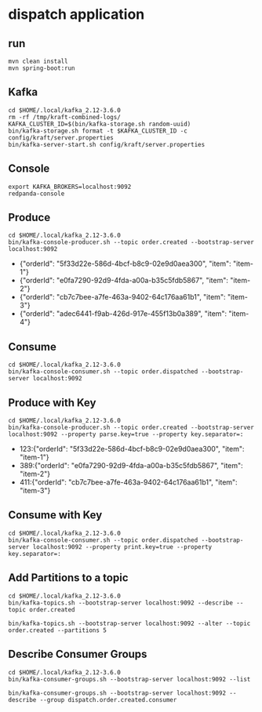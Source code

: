 # dispatch application


## run

```
mvn clean install
mvn spring-boot:run
```

## Kafka

```
cd $HOME/.local/kafka_2.12-3.6.0
rm -rf /tmp/kraft-combined-logs/
KAFKA_CLUSTER_ID=$(bin/kafka-storage.sh random-uuid)
bin/kafka-storage.sh format -t $KAFKA_CLUSTER_ID -c config/kraft/server.properties
bin/kafka-server-start.sh config/kraft/server.properties
```

## Console

```
export KAFKA_BROKERS=localhost:9092
redpanda-console
```

## Produce

```
cd $HOME/.local/kafka_2.12-3.6.0
bin/kafka-console-producer.sh --topic order.created --bootstrap-server localhost:9092
```

- {"orderId": "5f33d22e-586d-4bcf-b8c9-02e9d0aea300", "item": "item-1"}
- {"orderId": "e0fa7290-92d9-4fda-a00a-b35c5fdb5867", "item": "item-2"}
- {"orderId": "cb7c7bee-a7fe-463a-9402-64c176aa61b1", "item": "item-3"}
- {"orderId": "adec6441-f9ab-426d-917e-455f13b0a389", "item": "item-4"}


## Consume

```
cd $HOME/.local/kafka_2.12-3.6.0
bin/kafka-console-consumer.sh --topic order.dispatched --bootstrap-server localhost:9092
```
## Produce with Key

```
cd $HOME/.local/kafka_2.12-3.6.0
bin/kafka-console-producer.sh --topic order.created --bootstrap-server localhost:9092 --property parse.key=true --property key.separator=:
```

- 123:{"orderId": "5f33d22e-586d-4bcf-b8c9-02e9d0aea300", "item": "item-1"}
- 389:{"orderId": "e0fa7290-92d9-4fda-a00a-b35c5fdb5867", "item": "item-2"}
- 411:{"orderId": "cb7c7bee-a7fe-463a-9402-64c176aa61b1", "item": "item-3"}


## Consume with Key

```
cd $HOME/.local/kafka_2.12-3.6.0
bin/kafka-console-consumer.sh --topic order.dispatched --bootstrap-server localhost:9092 --property print.key=true --property key.separator=:
```

## Add Partitions to a topic

```
cd $HOME/.local/kafka_2.12-3.6.0
bin/kafka-topics.sh --bootstrap-server localhost:9092 --describe --topic order.created

bin/kafka-topics.sh --bootstrap-server localhost:9092 --alter --topic order.created --partitions 5
```


## Describe Consumer Groups

```
cd $HOME/.local/kafka_2.12-3.6.0
bin/kafka-consumer-groups.sh --bootstrap-server localhost:9092 --list

bin/kafka-consumer-groups.sh --bootstrap-server localhost:9092 --describe --group dispatch.order.created.consumer

```
